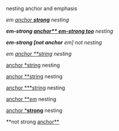 nesting anchor and emphasis

*em [anchor **strong**](foo) nesting*

***em-strong [anchor** em-strong too](foo)** nesting*

***em-strong [not anchor** em] not nesting*

*em [anchor **string](foo) nesting*

[anchor *string](foo) nesting

[anchor **string](foo) nesting

[anchor ***string](foo) nesting

[anchor ***em*](foo) nesting

[anchor ***strong**](foo) nesting

**not strong [anchor**](foo)

